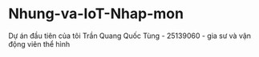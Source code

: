 # Nhung-va-IoT-Nhap-mon
Dự án đầu tiên của tôi
Trần Quang Quốc Tùng - 25139060 - gia sư và vận động viên thể hình
